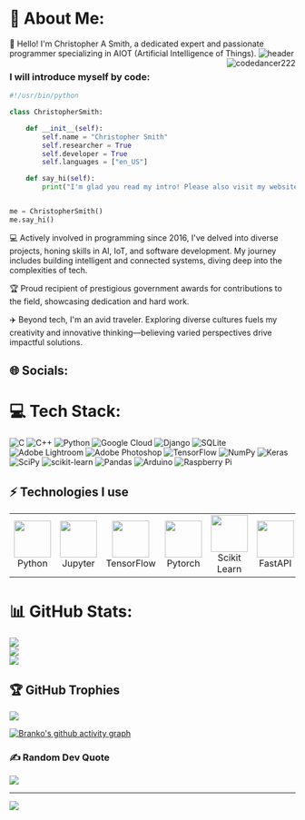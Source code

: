 # 💫 About Me:
👋 Hello! I'm Christopher A Smith, a dedicated expert and passionate programmer specializing in AIOT (Artificial Intelligence of Things). 
<img align="right" src="https://komarev.com/ghpvc/?username=codedancer222&color=green" alt="codedancer222"/> 
![header](https://user-images.githubusercontent.com/48083659/134559264-9be6cca8-67d5-4cc4-8357-6712b97cfacb.jpg)
### I will introduce myself by code:

```python
#!/usr/bin/python

class ChristopherSmith:

    def __init__(self):
        self.name = "Christopher Smith"
        self.researcher = True
        self.developer = True
        self.languages = ["en_US"]

    def say_hi(self):
        print("I'm glad you read my intro! Please also visit my website ChristopherASmith.com")


me = ChristopherSmith()
me.say_hi()
```

💻 Actively involved in programming since 2016, I've delved into diverse projects, honing skills in AI, IoT, and software development. My journey includes building intelligent and connected systems, diving deep into the complexities of tech.

🏆 Proud recipient of prestigious government awards for contributions to the field, showcasing dedication and hard work.

✈️ Beyond tech, I'm an avid traveler. Exploring diverse cultures fuels my creativity and innovative thinking—believing varied perspectives drive impactful solutions.


## 🌐 Socials:

# 💻 Tech Stack:
![C](https://img.shields.io/badge/c-%2300599C.svg?style=for-the-badge&logo=c&logoColor=white) ![C++](https://img.shields.io/badge/c++-%2300599C.svg?style=for-the-badge&logo=c%2B%2B&logoColor=white) ![Python](https://img.shields.io/badge/python-3670A0?style=for-the-badge&logo=python&logoColor=ffdd54) ![Google Cloud](https://img.shields.io/badge/Google%20Cloud-%234285F4.svg?style=for-the-badge&logo=google-cloud&logoColor=white) ![Django](https://img.shields.io/badge/django-%23092E20.svg?style=for-the-badge&logo=django&logoColor=white) ![SQLite](https://img.shields.io/badge/sqlite-%2307405e.svg?style=for-the-badge&logo=sqlite&logoColor=white) ![Adobe Lightroom](https://img.shields.io/badge/Adobe%20Lightroom-31A8FF.svg?style=for-the-badge&logo=Adobe%20Lightroom&logoColor=white) ![Adobe Photoshop](https://img.shields.io/badge/adobephotoshop-%2331A8FF.svg?style=for-the-badge&logo=adobephotoshop&logoColor=white) ![TensorFlow](https://img.shields.io/badge/TensorFlow-%23FF6F00.svg?style=for-the-badge&logo=TensorFlow&logoColor=white) ![NumPy](https://img.shields.io/badge/numpy-%23013243.svg?style=for-the-badge&logo=numpy&logoColor=white) ![Keras](https://img.shields.io/badge/Keras-%23D00000.svg?style=for-the-badge&logo=Keras&logoColor=white) ![SciPy](https://img.shields.io/badge/SciPy-%230C55A5.svg?style=for-the-badge&logo=scipy&logoColor=%white) ![scikit-learn](https://img.shields.io/badge/scikit--learn-%23F7931E.svg?style=for-the-badge&logo=scikit-learn&logoColor=white) ![Pandas](https://img.shields.io/badge/pandas-%23150458.svg?style=for-the-badge&logo=pandas&logoColor=white) ![Arduino](https://img.shields.io/badge/-Arduino-00979D?style=for-the-badge&logo=Arduino&logoColor=white) ![Raspberry Pi](https://img.shields.io/badge/-RaspberryPi-C51A4A?style=for-the-badge&logo=Raspberry-Pi)

## ⚡ Technologies I use 

<div align="center">
<table align="center">
    <tr>
        <td align="center" width="140" height="112.43">
            <img src="./assets/icons/python.jpeg" width="65px"/>
            <br /> Python
        </td>
        <td align="center" width="140" height="112.43">
            <img src="./assets/icons/jupyter.png" width="65px"/>
            <br /> Jupyter
        </td>
        <td align="center" width="140" height="112.43">
            <img src="./assets/icons/tensorflow.png" width="65px"/>
            <br /> TensorFlow
        </td>
        <td align="center" width="140" height="112.43">
            <img src="./assets/icons/pytorch.png" width="65px"/>
            <br /> Pytorch
        </td>
        <td align="center" width="140" height="112.43">
            <img src="./assets/icons/scikitlearn.png" width="65px"/>
            <br /> Scikit Learn
        </td>
        <td align="center" width="140" height="112.43">
            <img src="./assets/icons/fastapi.png" width="65px"/>
            <br /> FastAPI
        </td>
        <td align="center" width="140" height="112.43">
            <img src="./assets/icons/docker.png" width="65px"/>
            <br /> Docker
        </td>
    </tr>
</table>
</div>

# 📊 GitHub Stats:
![](https://github-readme-stats.vercel.app/api?username=codedancer222&theme=merko&hide_border=false&include_all_commits=false&count_private=false)<br/>
![](https://github-readme-streak-stats.herokuapp.com/?user=codedancer222&theme=merko&hide_border=false)<br/>
![](https://github-readme-stats.vercel.app/api/top-langs/?username=codedancer222&theme=merko&hide_border=false&include_all_commits=false&count_private=false&layout=compact)

## 🏆 GitHub Trophies
![](https://github-profile-trophy.vercel.app/?username=codedancer222&theme=radical&no-frame=false&no-bg=false&margin-w=4)

[![Branko's github activity graph](https://github-readme-activity-graph.vercel.app/graph?username=codedancer222&bg_color=ffffff&color=ff047d&line=9e4c98&point=403d3d&area=true&hide_border=true)](https://github.com/codedancer222/github-readme-activity-graph)

### ✍️ Random Dev Quote
![](https://quotes-github-readme.vercel.app/api?type=horizontal&theme=merko)


---
[![](https://visitcount.itsvg.in/api?id=codedancer222&icon=5&color=3)](https://visitcount.itsvg.in)
